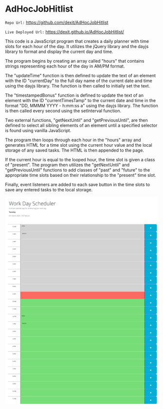 
# AdHocJobHitlist

` Repo Url: ` https://github.com/dexit/AdHocJobHitlist

`Live Deployed Url:` https://dexit.github.io/AdHocJobHitlist/

This code is a JavaScript program that creates a daily planner with time slots for each hour of the day. It utilizes the jQuery library and the dayjs library to format and display the current day and time.

The program begins by creating an array called "hours" that contains strings representing each hour of the day in AM/PM format.

The "updateTime" function is then defined to update the text of an element with the ID "currentDay" to the full day name of the current date and time using the dayjs library. The function is then called to initially set the text.

The "timestampedBonus" function is defined to update the text of an element with the ID "currentTimesTamp" to the current date and time in the format "DD, MMMM YYYY - h:mm:ss a" using the dayjs library. The function is then called every second using the setInterval function.

Two external functions, "getNextUntil" and "getPreviousUntil", are then defined to select all sibling elements of an element until a specified selector is found using vanilla JavaScript.

The program then loops through each hour in the "hours" array and generates HTML for a time slot using the current hour value and the local storage of any saved tasks. The HTML is then appended to the page.

If the current hour is equal to the looped hour, the time slot is given a class of "present". The program then utilizes the "getNextUntil" and "getPreviousUntil" functions to add classes of "past" and "future" to the appropriate time slots based on their relationship to the "present" time slot.

Finally, event listeners are added to each save button in the time slots to save any entered tasks to the local storage.

![Drag Racing](dexit.github.io_AdHocJobHitlist_.png)
